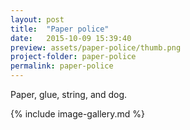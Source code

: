 ```yaml
---
layout: post
title:  "Paper police"
date:   2015-10-09 15:39:40
preview: assets/paper-police/thumb.png
project-folder: paper-police
permalink: paper-police
---
```


Paper, glue, string, and dog.

{% include image-gallery.md %}
